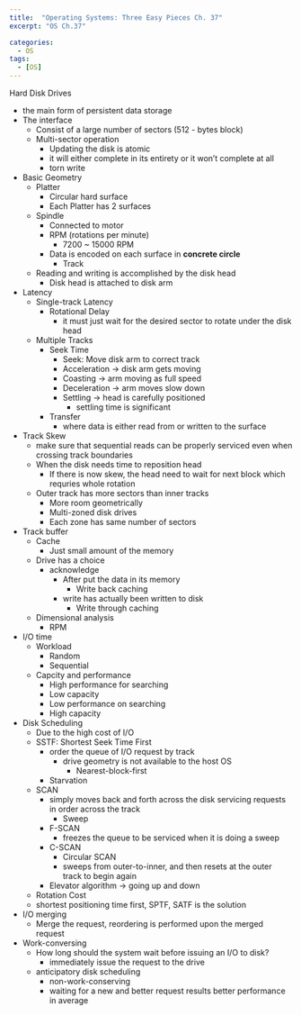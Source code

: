 ```yaml
---
title:  "Operating Systems: Three Easy Pieces Ch. 37"
excerpt: "OS Ch.37"

categories:
  - OS
tags:
  - [OS]
---
```



Hard Disk Drives

- the main form of persistent data storage
- The interface
    - Consist of a large number of sectors (512 - bytes block)
    - Multi-sector operation
        - Updating the disk is atomic
        - it will either complete in its entirety or it won’t complete at all
        - torn write
- Basic Geometry
    - Platter
        - Circular hard surface
        - Each Platter has 2 surfaces
    - Spindle
        - Connected to motor
        - RPM (rotations per minute)
            - 7200 ~ 15000 RPM
        - Data is encoded on each surface in **concrete circle**
            - Track
    - Reading and writing is accomplished by the disk head
        - Disk head is attached to disk arm
- Latency
    - Single-track Latency
        - Rotational Delay
            - it must just wait for the desired sector to rotate under the disk head
    - Multiple Tracks
        - Seek Time
            - Seek: Move disk arm to correct track
            - Acceleration → disk arm gets moving
            - Coasting → arm moving as full speed
            - Deceleration → arm moves slow down
            - Settling → head is carefully positioned
                - settling time is significant
        - Transfer
            - where data is either read from or written to the surface
- Track Skew
    - make sure that sequential reads can be properly serviced even when crossing track boundaries
    - When the disk needs time to reposition head
        - If there is now skew, the head need to wait for next block which requries whole rotation
    - Outer track has more sectors than inner tracks
        - More room geometrically
        - Multi-zoned disk drives
        - Each zone has same number of sectors
- Track buffer
    - Cache
        - Just small amount of the memory
    - Drive has a choice
        - acknowledge
            - After put the data in its memory
                - Write back caching
            - write has actually been written to disk
                - Write through caching
    - Dimensional analysis
        - RPM
- I/O time
    - Workload
        - Random
        - Sequential
    - Capcity and performance
        - High performance for searching
        - Low capacity
        - Low performance on searching
        - High capacity
- Disk Scheduling
    - Due to the high cost of I/O
    - SSTF: Shortest Seek Time First
        - order the queue of I/O request by track
            - drive geometry is not available to the host OS
                - Nearest-block-first
        - Starvation
    - SCAN
        - simply moves back and forth across the disk servicing requests in order across the track
            - Sweep
        - F-SCAN
            - freezes the queue to be serviced when it is doing a sweep
        - C-SCAN
            - Circular SCAN
            - sweeps from outer-to-inner, and then resets at the outer track to begin again
        - Elevator algorithm → going up and down
    - Rotation Cost
    - shortest positioning time first, SPTF, SATF is the solution
- I/O merging
    - Merge the request, reordering is performed upon the merged request
- Work-conversing
    - How long should the system wait before issuing an I/O to disk?
        - immediately issue the request to the drive
    - anticipatory disk scheduling
        - non-work-conserving
        - waiting for a new and better request results better performance in average